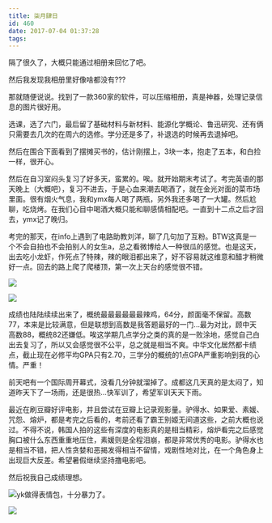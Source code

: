 ```yaml
---
title: 柒月肆日
id: 460
date: 2017-07-04 01:37:28
tags:
---
```


隔了很久了，大概只能通过相册来回忆了吧。

然后我发现我相册里好像啥都没有???

那就随便说说。找到了一款360家的软件，可以压缩相册，真是神器，处理记录信息的图片很好用。

选课，选了六门，最后留了基础材料与新材料、能源化学概论、鲁迅研究、还有俩只需要去几次的在周六的选修。学分还是多了，补退选的时候再去退掉吧。

然后在围合下面看到了摆摊买书的，估计刚摆上，3块一本，抱走了五本，和白捡一样，很开心。

然后在自习室闷头复习了好多天，蛮累的。唉。就开始期末考试了。考完英语的那天晚上（大概吧），复习不进去，于是心血来潮去喝酒了，就在金光对面的菜市场里面。很有烟火气息，我和ymx每人喝了两瓶，另外我还多喝了一大罐。然后尬聊，吃烧烤。在我们心目中喝酒大概只能和聊感情相配吧。一直到十二点之后才回去，ymx记了晚归。

考完的那天，在info上遇到了电路助教刘洋，聊了几句加了互粉。BTW这真是一个不会自拍也不会拍别人的女生a，总之看微博给人一种很瓜的感觉。也是这天，出去吃小龙虾，作死点了特辣，辣的眼泪都出来了，好不容易就这维意和醋才稍微好一点。回去的路上爬了爬楼顶，第一次上天台的感觉很不错。

![](http://eremite-1252628011.cossh.myqcloud.com/wp-content/uploads/2017/07/3c9734888f530b9e.jpg)

![](http://eremite-1252628011.cossh.myqcloud.com/wp-content/uploads/2017/07/2d04e1ab9b276177.jpg)

成绩也陆陆续续出来了，概统最最最最最最辣鸡，64分，颜面毫不保留。高数77，本来是比较满意，但是联想到高数是我答题最好的一门...最为对比，顾中天高数88，概统82还嫌低。唉这学期几点学分之类的真的是一败涂地，感觉自己白出去复习了，所以又会感觉很不公平，总之就是相当不爽。中华文化居然都卡绩点，截止现在必修平均GPA只有2.70，三学分的概统的1点GPA严重影响到我的心情。严重！

前天吧有一个国际周开幕式，没看几分钟就溜掉了。成都这几天真的是太闷了，知道昨天下了一场雨，还是很热...快军训了，希望军训天天下雨。

最近在刷豆瓣好评电影，并且尝试在豆瓣上记录观影量。驴得水、如果爱、素媛、咒怨、熔炉，都是考完之后看的，考前还看了霸王别姬无间道这些，之前大概也说过。不得不说，韩国人拍的这些有深度的电影真的是相当精彩，熔炉看完之后感觉胸口被什么东西重重地压住，素媛则是全程泪崩，都是非常优秀的电影。驴得水也是相当不错，把人性贪婪和恶揭发得相当不留情，戏剧性地对比，在一个角色身上出现巨大反差。希望暑假继续坚持撸电影吧。

然后祝我自己成绩理想。

![](http://eremite-1252628011.cossh.myqcloud.com/wp-content/uploads/2017/07/6961c6f333557a59.png)yk做得表情包，十分暴力了。

![](http://eremite-1252628011.cossh.myqcloud.com/wp-content/uploads/2017/07/20170630_191924.jpg)